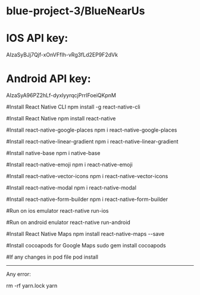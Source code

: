 # blue-project-3/BlueNearUs

# IOS API key:
AIzaSyBJj7Qjf-xOnVFfIh-vRg3fLd2EP9F2dVk

# Android API key:
AIzaSyA96PZ2hLf-dyxlyyrqcjPrrIFoeiQKpnM

#Install React Native CLI
npm install -g react-native-cli

#Install React Native
npm install react-native

#Install react-native-google-places
npm i react-native-google-places

#Install react-native-linear-gradient
npm i react-native-linear-gradient

#Install native-base
npm i native-base

#Install react-native-emoji
npm i react-native-emoji

#Install react-native-vector-icons
npm i react-native-vector-icons

#Install react-native-modal
npm i react-native-modal

#Install react-native-form-builder
npm i react-native-form-builder

#Run on ios emulator
react-native run-ios

#Run on android enulator
react-native run-android

#Install React Native Maps
npm install react-native-maps --save

#Install cocoapods for Google Maps
sudo gem install cocoapods

#If any changes in pod file
pod install

-----------------------------------------
Any error:

rm -rf yarn.lock
yarn
